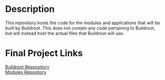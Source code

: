 # Description

This repository hosts the code for the modules and applications that will be built by Buildroot.
This does not contain any code pertaining to Buildroot, but will instead host the actual files that Buildroot will use.

# Final Project Links

[Buildroot Respository](https://github.com/cu-ecen-aeld/final-project-jauy2310) \
[Modules Repository](https://github.com/jauy2310/final-project-jauy2310-modules)